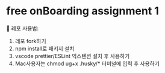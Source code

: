 # free onBoarding assignment 1

🎈 레포 사용법:

1. 레포 fork하기
2. npm install로 패키지 설치
3. vscode prettier/ESLint 익스텐션 설치 후 사용하기
4. Mac사용자는 chmod ug+x .husky/* 터미널에 입력 후 사용하기
